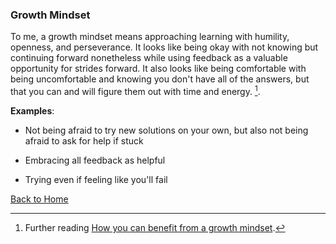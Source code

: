 ### **Growth Mindset**

To me, a growth mindset means approaching learning with humility, openness, and perseverance. It looks like being okay with not knowing but continuing forward nonetheless while using feedback as a valuable opportunity for strides forward. It also looks like being comfortable with being uncomfortable and knowing you don't have all of the answers, but that you can and will figure them out with time and energy. [^1].

**Examples**:

* Not being afraid to try new solutions on your own, but also not being afraid to ask for help if stuck

* Embracing all feedback as helpful

* Trying even if feeling like you'll fail

[^1]: Further reading [How you can benefit from a growth mindset](https://www.atlassian.com/blog/inside-atlassian/growth-mindset/).

[Back to Home](README.md)
